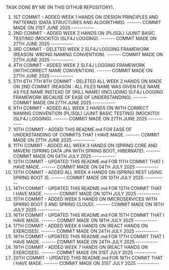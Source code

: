 TASK DONE BY ME (IN THIS GITHUB REPOSITORY).
1. 1ST COMMIT - ADDED WEEK 1 HANDS ON (DESIGN PRINCIPLES AND PATTERNS) (DATA STRUCTURES AND ALGORITHMS).
   ------- COMMIT MADE ON 21ST JUNE 2025 -----------
2. 2ND COMMIT - ADDED WEEK 2 HANDS ON (PL/SQL) (JUNIT BASIC TESTING) (MOCKITO) (SLF4J LOGGING).
   ------- COMMIT MADE ON 27TH JUNE 2025 -----------
3. 3RD COMMIT - DELETED WEEK 2 SLF4J LOGGING FRAMEWORK (REASON: WRONG NAMING CONVENTION).
   ------- COMMIT MADE ON 27TH JUNE 2025 -----------
4. 4TH COMMIT - ADDED WEEK 2 SLF4J LOGGING FRAMEWORK (WITHCORRECT NAME CONVENTION).
   ------- COMMIT MADE ON 27TH JUNE 2025 -----------
5. 5TH 6TH 7TH 8TH COMMIT - DELETED ALL WEEK 2 HANDS ON MADE ON 2ND COMMIT (REASON : ALL FILES NAME WAS GIVEN FILE NAME AS FILE NAME INSTEAD OF SKILL NAME) (INCLUDING SLF4J LOGGING FRAMEWORK BECAUSE OF EASE OF UNDERSTANDING).
   ------- COMMIT MADE ON 27TH JUNE 2025 -----------
6. 9TH COMMIT - ADDED ALL WEEK 2 HANDS ON WITH CORRECT NAMING CONVENTION (PL/SQL) (JUNIT BASIC TESTING) (MOCKITO) (SLF4J LOGGING).
   ------- COMMIT MADE ON 27TH JUNE 2025 -----------
7. 10TH COMMIT - ADDED THIS README.md FOR EASE OF UNDERSTANDING OF COMMITS THAT I HAVE MADE.
   ------- COMMIT MADE ON 27TH JUNE 2025 -----------
8. 11TH COMMIT - ADDED ALL WEEK 3 HANDS ON (SPRING CORE AND MAVEN) (SPRING DATA JPA WITH SPRING BOOT, HIBERNATE).
   ------- COMMIT MADE ON 04TH JULY 2025 -----------
9. 12TH COMMIT - UPDATED THIS README.md FOR 11TH COMMIT THAT I HAVE MADE.
   ------- COMMIT MADE ON 04TH JULY 2025 -----------
10. 13TH COMMIT - ADDED ALL WEEK 4 HANDS ON (SPRING REST USING SPRING BOOT 3).
   ------- COMMIT MADE ON 10TH JULY 2025 -----------
11. 14TH COMMIT - UPDATED THIS README.md FOR 13TH COMMIT THAT I HAVE MADE.
   ------- COMMIT MADE ON 10TH JULY 2025 -----------
12. 15TH COMMIT - ADDED WEEK 5 HANDS ON (MICROSERVICES WITH SPRING BOOT 3 AND SPRING CLOUD).
   ------- COMMIT MADE ON 18TH JULY 2025 -----------
13. 16TH COMMIT - UPDATED THIS README.md FOR 15TH COMMIT THAT I HAVE MADE.
   ------- COMMIT MADE ON 18TH JULY 2025 -----------
14. 17TH COMMIT - ADDED WEEK 6 HANDS ON (REACT HANDS ON EXERCISES).
   ------- COMMIT MADE ON 24TH JULY 2025 -----------
15. 18TH COMMIT - UPDATED THIS README.md FOR 17TH COMMIT THAT I HAVE MADE.
   ------- COMMIT MADE ON 24TH JULY 2025 -----------
16. 19TH COMMIT - ADDED WEEK 7 HANDS ON (REACT HANDS ON EXERCISES).
   ------- COMMIT MADE ON 31ST JULY 2025 -----------
17. 20TH COMMIT - UPDATED THIS README.md FOR 19TH COMMIT THAT I HAVE MADE.
   ------- COMMIT MADE ON 31ST JULY 2025 -----------
